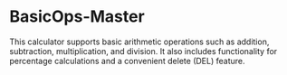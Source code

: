# BasicOps-Master
This calculator supports basic arithmetic operations such as addition, subtraction, multiplication, and division. It also includes functionality for percentage calculations and a convenient delete (DEL) feature. 
